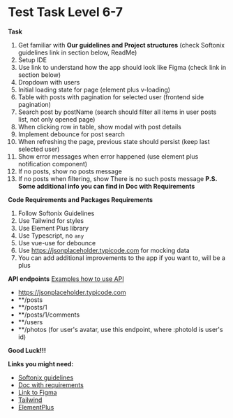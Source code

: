 # Test Task Level 6-7
**Task**
1. Get familiar with **Our guidelines and Project structures** (check Softonix guidelines link in section below, ReadMe)
2. Setup IDE
4. Use link to understand how the app should look like  Figma (check link in section below)
5. Dropdown with users
6. Initial loading state for page (element plus v-loading)
7. Table with posts with pagination for selected user (frontend side pagination)
8. Search post by postName (search should filter all items in user posts list, not only opened page)
9. When clicking row in table, show modal with post details
10. Implement debounce for post search
11. When refreshing the page, previous state should persist (keep last selected user)
12. Show error messages when error happened (use element plus notification component)
13. If no posts, show no posts message
14. If no posts when filtering, show There is no such posts message
**P.S. Some additional info you can find in Doc with Requirements**
    
**Code Requirements and Packages Requirements**
1. Follow Softonix Guidelines
2. Use Tailwind for styles
4. Use Element Plus library
5. Use Typescript, no ```any```
5. Use vue-use for debounce
6. Use https://jsonplaceholder.typicode.com for mocking data
7. You can add additional improvements to the app if you want to, will be a plus

**API endpoints**
[Examples how to use API](https://jsonplaceholder.typicode.com/)
- https://jsonplaceholder.typicode.com
- **/posts
- **/posts/1
- **/posts/1/comments
- **/users
- **/photos (for user's avatar, use this endpoint, where :photoId is user's id)

**Good Luck!!!**

**Links you might need:**
- [Softonix guidelines](https://github.com/Softonix/frontend-guidelines#)
- [Doc with requirements]([https://pages.github.com/](https://docs.google.com/document/d/13nhjZ-5iXqaxsGTLssC5CA83xtj0JpqiUxE8CHpCK9w/edit)https://docs.google.com/document/d/13nhjZ-5iXqaxsGTLssC5CA83xtj0JpqiUxE8CHpCK9w/edit)
- [Link to Figma](https://www.figma.com/file/Qfv8JaR00Q2yhOqj67Ony0/Test-Task?type=design&node-id=0%3A1&mode=design&t=D5d2TQFxKW7j8ntq-1)
- [Tailwind](https://tailwindcss.com/)
- [ElementPlus](https://element-plus.org/en-US/)
